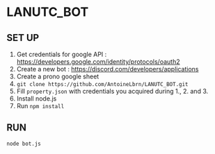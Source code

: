 # LANUTC_BOT

## SET UP

1. Get credentials for google API : https://developers.google.com/identity/protocols/oauth2
2. Create a new bot : https://discord.com/developers/applications
3. Create a prono google sheet
4. ```git clone https://github.com/AntoineLbrn/LANUTC_BOT.git```
5. Fill ```property.json``` with credentials you acquired during 1., 2. and 3.
6. Install node.js 
7. Run ```npm install```

## RUN

```node bot.js```
